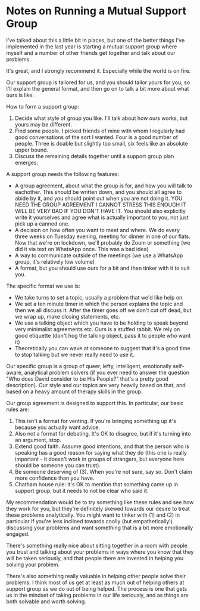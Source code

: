 # Notes on Running a Mutual Support Group

I've talked about this a little bit in places, but one of the better things I've implemented in the last year is starting
a mutual support group where myself and a number of other friends get together and talk about our problems.

It's great, and I strongly recommend it. Especially while the world is on fire.

Our support group is tailored for us, and you should tailor yours for you, so I'll explain the general format,
and then go on to talk a bit more about what ours is like.

How to form a support group:

1. Decide what style of group you like. I'll talk about how ours works, but yours may be different.
2. Find some people. I picked friends of mine with whom I regularly had good conversations of the sort I wanted. Four is a good number of people. Three is doable but slightly too small, six feels like an absolute upper bound.
3. Discuss the remaining details together until a support group plan emerges.

A support group needs the following features:

* A group agreement, about what the group is for, and how you will talk to eachother. This should be written down, and you should all agree to abide by it, and you should point out when you are not doing it. YOU NEED THE GROUP AGREEMENT I CANNOT STRESS THIS ENOUGH IT WILL BE VERY BAD IF YOU DON'T HAVE IT. You should also explicitly write it yourselves and agree what is actually important to you, not just pick up a canned one.
* A decision on how often you want to meet and where. We do every three weeks on Tuesday evening, meeting for dinner in one of our flats. Now that we're on lockdown, we'll probably do Zoom or something (we did it via text on WhatsApp once. This was a bad idea)
* A way to communicate outside of the meetings (we use a WhatsApp group, it's relatively low volume)
* A format, but you should use ours for a bit and then tinker with it to suit you.

The specific format we use is:

* We take turns to set a topic, usually a problem that we'd like help on.
* We set a ten minute timer in which the person explains the topic and then we all discuss it. After the timer goes off we don't cut off dead, but we wrap up, make closing statements, etc.
* We use a talking object which you have to be holding to speak beyond very minimalist agreements etc. Ours is a stuffed rabbit. We rely on good etiquette (don't hog the talking object, pass it to people who want it)
* Theoretically you can wave at someone to suggest that it's a good time to stop talking but we never really need to use it.

Our specific group is a group of queer, lefty, intelligent, emotionally self-aware, analytical problem solvers (if you ever need to answer the question "Who does David consider to be His People?" that's a pretty good description).
Our style and our topics are very heavily based on that, and based on a heavy amount of therapy skills in the group.

Our group agreement is designed to support this. In particular, our basic rules are:

1. This isn't a format for venting. If you're bringing something up it's because you actually want advice.
2. Also not a format for debating. It's OK to disagree, but if it's turning into an argument, stop.
3. Extend good faith. Assume good intentions, and that the person who is speaking has a good reason for saying what they do (this one is really important - it doesn't work in groups of strangers, but everyone here should be someone you can trust).
4. Be someone deserving of (3). When you're not sure, say so. Don't claim more confidence than you have.
5. Chatham house rule: it's OK to mention that something came up in support group, but it needs to not be clear who said it.

My recommendation would be to try something like these rules and see how they work for you,
but they're definitely skewed towards our desire to treat these problems analytically.
You might want to tinker with (1) and (2) in particular if you're less inclined towards coolly (but empathetically!) discussing your problems and want something that is a bit more emotionally engaged.

There's something really nice about sitting together in a room with people you trust and talking about your problems in ways where you know that they will be taken seriously, and that people there are invested in helping you solving your problem.

There's also something really valuable in helping other people solve their problems. I think most of us get at least as much out of helping others at support group as we do out of being helped. The process is one that gets us in the mindset of taking problems in our life seriously, and as things are both solvable and worth solving.
